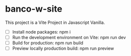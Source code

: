 # banco-w-site
This project is a Vite Project in Javascript Vanilla.

- [ ] Install node packages: npm i
- [ ] Run the development environment on Vite: npm run dev
- [ ] Build for production: npm run build
- [ ] Preview locally production build: npm run preview
